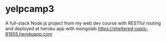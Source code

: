 # yelpcamp3
A full-stack Node.js project from my web dev course with RESTful routing and deployed at heroku app with mongolab https://sheltered-oasis-81855.herokuapp.com
